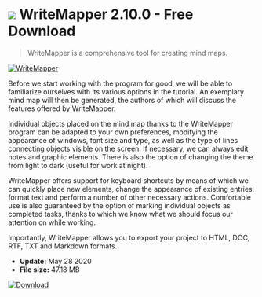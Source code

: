 # ![](https://cdn.softexe.net/static/icon/b/writemapper-8145.png) WriteMapper 2.10.0 - Free Download

> WriteMapper is a comprehensive tool for creating mind maps.

[![WriteMapper](https://gallery.dpcdn.pl/imgc/Tools/86330/g_-_420x350_1.5_-_x227f2081-1489-405d-8eef-5682a5765c9a.jpg)](https://softexe.net/win/business/other/writemapper:hpde.html)

Before we start working with the program for good, we will be able to familiarize ourselves with its various options in the tutorial. An exemplary mind map will then be generated, the authors of which will discuss the features offered by WriteMapper.
 
 Individual objects placed on the mind map thanks to the WriteMapper program can be adapted to your own preferences, modifying the appearance of windows, font size and type, as well as the type of lines connecting objects visible on the screen. If necessary, we can always edit notes and graphic elements. There is also the option of changing the theme from light to dark (useful for work at night).
 
 WriteMapper offers support for keyboard shortcuts by means of which we can quickly place new elements, change the appearance of existing entries, format text and perform a number of other necessary actions. Comfortable use is also guaranteed by the option of marking individual objects as completed tasks, thanks to which we know what we should focus our attention on while working.
 
 Importantly, WriteMapper allows you to export your project to HTML, DOC, RTF, TXT and Markdown formats.


- **Update:** May 28 2020
- **File size:** 47.18 MB

[![Download](https://cdn.softexe.net/static/img/download.png)](https://softexe.net/win/business/other/writemapper:hpde.html)


